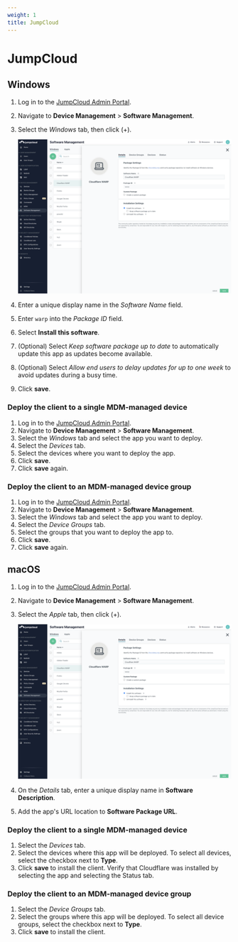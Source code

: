 ```yaml
---
weight: 1
title: JumpCloud
---
```


# JumpCloud

## Windows

1.  Log in to the [JumpCloud Admin Portal](https://console.jumpcloud.com).

2.  Navigate to **Device Management** > **Software Management**.

3.  Select the _Windows_ tab, then click (+).

    ![JumpCloud Software Management for Windows](../../../../../../static/documentation/connections/jumpcloud.png)

4.  Enter a unique display name in the _Software Name_ field.

5.  Enter `warp` into the _Package ID_ field.

6.  Select **Install this software**.

7.  (Optional) Select _Keep software package up to date_ to automatically update this app as updates become available.

8.  (Optional) Select _Allow end users to delay updates for up to one week_ to avoid updates during a busy time.

9.  Click **save**.

### Deploy the client to a single MDM-managed device

1.  Log in to the [JumpCloud Admin Portal](https://console.jumpcloud.com).
2.  Navigate to **Device Management** > **Software Management**.
3.  Select the _Windows_ tab and select the app you want to deploy.
4.  Select the _Devices_ tab.
5.  Select the devices where you want to deploy the app.
6.  Click **save**.
7.  Click **save** again.

### Deploy the client to an MDM-managed device group

1.  Log in to the [JumpCloud Admin Portal](https://console.jumpcloud.com).
2.  Navigate to **Device Management** > **Software Management**.
3.  Select the _Windows_ tab and select the app you want to deploy.
4.  Select the _Device Groups_ tab.
5.  Select the groups that you want to deploy the app to.
6.  Click **save**.
7.  Click **save** again.

## macOS

1.  Log in to the [JumpCloud Admin Portal](https://console.jumpcloud.com).

2.  Navigate to **Device Management** > **Software Management**.

3.  Select the _Apple_ tab, then click (+).

    ![JumpCloud Software Management for Mac](../../../../../../static/documentation/connections/jumpcloud.png)

4.  On the _Details_ tab, enter a unique display name in **Software Description**.

5.  Add the app's URL location to **Software Package URL**.

### Deploy the client to a single MDM-managed device

1.  Select the _Devices_ tab.
2.  Select the devices where this app will be deployed. To select all devices, select the checkbox next to **Type**.
3.  Click **save** to install the client.
    Verify that Cloudflare was installed by selecting the app and selecting the Status tab.

### Deploy the client to an MDM-managed device group

1.  Select the _Device Groups_ tab.
2.  Select the groups where this app will be deployed. To select all device groups, select the checkbox next to **Type**.
3.  Click **save** to install the client.

